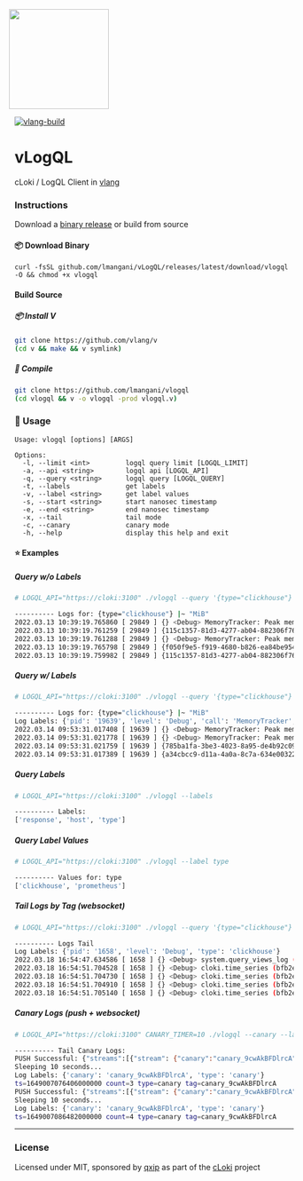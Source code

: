 <img src='https://user-images.githubusercontent.com/1423657/147935343-598c7dfd-1412-4bad-9ac6-636994810443.png' style="margin-left:-10px" width=180>

[![vlang-build](https://github.com/lmangani/vlogCLI/actions/workflows/vlang.yml/badge.svg)](https://github.com/lmangani/vlogCLI/actions/workflows/vlang.yml)

# vLogQL
cLoki / LogQL Client in [vlang](https://vlang.io/)


### Instructions
Download a [binary release](https://github.com/lmangani/vLogQL/releases/) or build from source


#### 📦 Download Binary
```
curl -fsSL github.com/lmangani/vLogQL/releases/latest/download/vlogql -O && chmod +x vlogql
```

#### Build Source
##### 📦 Install V
```bash
git clone https://github.com/vlang/v
(cd v && make && v symlink)
```
##### 📖 Compile
```bash
git clone https://github.com/lmangani/vlogql
(cd vlogql && v -o vlogql -prod vlogql.v)
```


### 🔎 Usage
```
Usage: vlogql [options] [ARGS]

Options:
  -l, --limit <int>         logql query limit [LOGQL_LIMIT]
  -a, --api <string>        logql api [LOGQL_API]
  -q, --query <string>      logql query [LOGQL_QUERY]
  -t, --labels              get labels
  -v, --label <string>      get label values
  -s, --start <string>      start nanosec timestamp
  -e, --end <string>        end nanosec timestamp
  -x, --tail                tail mode
  -c, --canary              canary mode
  -h, --help                display this help and exit
```

#### ⭐ Examples 
##### Query w/o Labels
```bash
# LOGQL_API="https://cloki:3100" ./vlogql --query '{type="clickhouse"} |~ "MiB"' --limit 5

---------- Logs for: {type="clickhouse"} |~ "MiB"
2022.03.13 10:39:19.765860 [ 29849 ] {} <Debug> MemoryTracker: Peak memory usage (for query): 8.11 MiB.
2022.03.13 10:39:19.761259 [ 29849 ] {115c1357-81d3-4277-ab04-882306f76e9d} <Debug> MemoryTracker: Peak memory usage (for query): 4.12 MiB.
2022.03.13 10:39:19.761288 [ 29849 ] {} <Debug> MemoryTracker: Peak memory usage (for query): 4.12 MiB.
2022.03.13 10:39:19.765798 [ 29849 ] {f050f9e5-f919-4680-b826-ea84be9542e0} <Debug> MemoryTracker: Peak memory usage (for query): 8.11 MiB.
2022.03.13 10:39:19.759982 [ 29849 ] {115c1357-81d3-4277-ab04-882306f76e9d} <Debug> DiskLocal: Reserving 1.00 MiB on disk `default`, having unreserved 2.63 TiB.
```

##### Query w/ Labels
```bash
# LOGQL_API="https://cloki:3100" ./vlogql --query '{type="clickhouse"} |~ "MiB"' --limit 4 --labels

---------- Logs for: {type="clickhouse"} |~ "MiB"
Log Labels: {'pid': '19639', 'level': 'Debug', 'call': 'MemoryTracker', 'type': 'clickhouse'}
2022.03.14 09:53:31.017408 [ 19639 ] {} <Debug> MemoryTracker: Peak memory usage (for query): 4.14 MiB.
2022.03.14 09:53:31.021778 [ 19639 ] {} <Debug> MemoryTracker: Peak memory usage (for query): 8.18 MiB.
2022.03.14 09:53:31.021759 [ 19639 ] {785ba1fa-3be3-4023-8a95-de4b92c096a4} <Debug> MemoryTracker: Peak memory usage (for query): 8.18 MiB.
2022.03.14 09:53:31.017389 [ 19639 ] {a34cbcc9-d11a-4a0a-8c7a-634e00322900} <Debug> MemoryTracker: Peak memory usage (for query): 4.14 MiB.
```
##### Query Labels
```bash
# LOGQL_API="https://cloki:3100" ./vlogql --labels

---------- Labels:
['response', 'host', 'type']
```
##### Query Label Values
```bash
# LOGQL_API="https://cloki:3100" ./vlogql --label type

---------- Values for: type
['clickhouse', 'prometheus']
```

##### Tail Logs by Tag _(websocket)_
```bash
# LOGQL_API="https://cloki:3100" ./vlogql --query '{type="clickhouse"}' --tail

---------- Logs Tail
Log Labels: {'pid': '1658', 'level': 'Debug', 'type': 'clickhouse'}
2022.03.18 16:54:47.634586 [ 1658 ] {} <Debug> system.query_views_log (2bbc858b-05df-49d1-abbc-858b05df69d1): Removing part from filesystem 202203_405891_405891_0
2022.03.18 16:54:51.704528 [ 1658 ] {} <Debug> cloki.time_series (bfb2e93e-f78d-4692-bfb2-e93ef78d8692): Removing part from filesystem 20220318_22425079_22559905_26963
2022.03.18 16:54:51.704730 [ 1658 ] {} <Debug> cloki.time_series (bfb2e93e-f78d-4692-bfb2-e93ef78d8692): Removing part from filesystem 20220318_22559906_22559906_0
2022.03.18 16:54:51.704910 [ 1658 ] {} <Debug> cloki.time_series (bfb2e93e-f78d-4692-bfb2-e93ef78d8692): Removing part from filesystem 20220318_22559907_22559907_0
2022.03.18 16:54:51.705140 [ 1658 ] {} <Debug> cloki.time_series (bfb2e93e-f78d-4692-bfb2-e93ef78d8692): Removing part from filesystem 20220318_22559908_22559908_0
```

##### Canary Logs _(push + websocket)_
```bash
# LOGQL_API="https://cloki:3100" CANARY_TIMER=10 ./vlogql --canary --labels

---------- Tail Canary Logs:
PUSH Successful: {"streams":[{"stream": {"canary":"canary_9cwAkBFDlrcA","type":"canary"}, "values":[ ["1649007076406000000", "ts=1649007076406000000 count=3 type=canary tag=canary_9cwAkBFDlrcA"] ]}]}
Sleeping 10 seconds...
Log Labels: {'canary': 'canary_9cwAkBFDlrcA', 'type': 'canary'}
ts=1649007076406000000 count=3 type=canary tag=canary_9cwAkBFDlrcA
PUSH Successful: {"streams":[{"stream": {"canary":"canary_9cwAkBFDlrcA","type":"canary"}, "values":[ ["1649007086482000000", "ts=1649007086482000000 count=4 type=canary tag=canary_9cwAkBFDlrcA"] ]}]}
Sleeping 10 seconds...
Log Labels: {'canary': 'canary_9cwAkBFDlrcA', 'type': 'canary'}
ts=1649007086482000000 count=4 type=canary tag=canary_9cwAkBFDlrcA
```

-----

### License
Licensed under MIT, sponsored by [qxip](https://metrico.in) as part of the [cLoki](https://cloki.org) project
